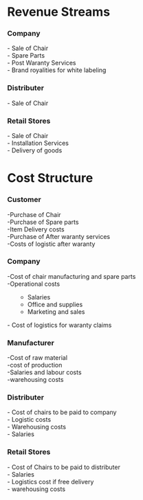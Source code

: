 <h1>Revenue Streams</h1>
<h3>Company</h3>
- Sale of Chair</br>
- Spare Parts</br>
- Post Waranty Services</br>
- Brand royalities for white labeling</br>
<h3>Distributer</h3>
- Sale of Chair</br>
<h3>Retail Stores</h3>
- Sale of Chair</br>
- Installation Services</br>
- Delivery of goods</br>
<h1>Cost Structure</h1>
<h3>Customer</h3>
-Purchase of Chair</br>
-Purchase of Spare parts</br>
-Item Delivery costs</br>
-Purchase of After waranty services</br>
-Costs of logistic after waranty</br>
<h3>Company</h3>
-Cost of chair manufacturing and spare parts</br>
-Operational costs</br>
<ul><ul>
<li>Salaries</li>
<li>Office and supplies</li>
<li>Marketing and sales</li>
</ul></ul>
- Cost of logistics for waranty claims</br>
<h3>Manufacturer</h3>
-Cost of raw material</br>
-cost of production</br>
-Salaries and labour costs</br>
-warehousing costs</br>
<h3>Distributer</h3>
- Cost of chairs to be paid to company</br>
- Logistic costs</br>
- Warehousing costs </br>
- Salaries</br>
<h3>Retail Stores</h3>
- Cost of Chairs to be paid to distributer</br>
- Salaries</br>
- Logistics cost if free delivery</br>
- warehousing costs</br>


	




